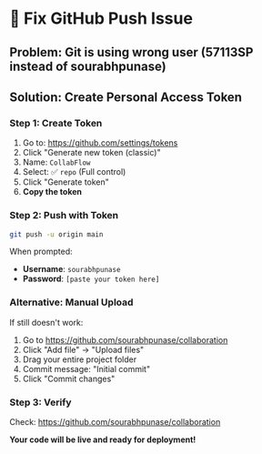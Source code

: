 # 🔧 Fix GitHub Push Issue

## **Problem**: Git is using wrong user (57113SP instead of sourabhpunase)

## **Solution**: Create Personal Access Token

### **Step 1: Create Token**
1. Go to: https://github.com/settings/tokens
2. Click "Generate new token (classic)"
3. Name: `CollabFlow`
4. Select: ✅ `repo` (Full control)
5. Click "Generate token"
6. **Copy the token**

### **Step 2: Push with Token**
```bash
git push -u origin main
```

When prompted:
- **Username**: `sourabhpunase`
- **Password**: `[paste your token here]`

### **Alternative: Manual Upload**
If still doesn't work:

1. Go to https://github.com/sourabhpunase/collaboration
2. Click "Add file" → "Upload files"
3. Drag your entire project folder
4. Commit message: "Initial commit"
5. Click "Commit changes"

### **Step 3: Verify**
Check: https://github.com/sourabhpunase/collaboration

**Your code will be live and ready for deployment!**